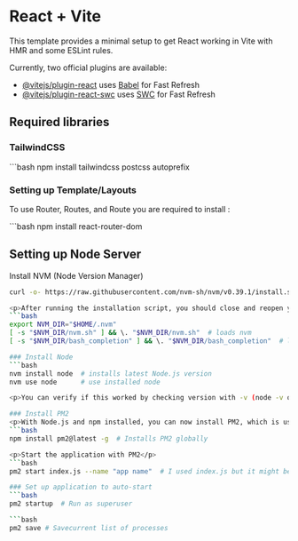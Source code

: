 # React + Vite

This template provides a minimal setup to get React working in Vite with HMR and some ESLint rules.

Currently, two official plugins are available:

- [@vitejs/plugin-react](https://github.com/vitejs/vite-plugin-react/blob/main/packages/plugin-react/README.md) uses [Babel](https://babeljs.io/) for Fast Refresh
- [@vitejs/plugin-react-swc](https://github.com/vitejs/vite-plugin-react-swc) uses [SWC](https://swc.rs/) for Fast Refresh

## Required libraries

<h3>TailwindCSS</h3>
```bash 
npm install tailwindcss postcss autoprefix

<h3>Setting up Template/Layouts</h3>
<p>To use Router, Routes, and Route you are required to install :</p>
```bash
npm install react-router-dom


## Setting up Node Server

Install NVM (Node Version Manager)
```bash
curl -o- https://raw.githubusercontent.com/nvm-sh/nvm/v0.39.1/install.sh | bash

<p>After running the installation script, you should close and reopen your terminal, or you can run the following command to use NVM immediately:</p>
```bash
export NVM_DIR="$HOME/.nvm"
[ -s "$NVM_DIR/nvm.sh" ] && \. "$NVM_DIR/nvm.sh"  # loads nvm
[ -s "$NVM_DIR/bash_completion" ] && \. "$NVM_DIR/bash_completion"  # loads nvm bash_completion

### Install Node
```bash
nvm install node  # installs latest Node.js version
nvm use node      # use installed node

<p>You can verify if this worked by checking version with -v (node -v or nvm -v)</p>

### Install PM2 
<p>With Node.js and npm installed, you can now install PM2, which is used to manage and keep your Node.js applications running - you can just use node but PM2 has many helpful features:</p>
```bash
npm install pm2@latest -g  # Installs PM2 globally

<p>Start the application with PM2</p>
```bash
pm2 start index.js --name "app name"  # I used index.js but it might be server.js or app.js - and insert your app name from package

### Set up application to auto-start
```bash
pm2 startup  # Run as superuser

```bash
pm2 save # Savecurrent list of processes
